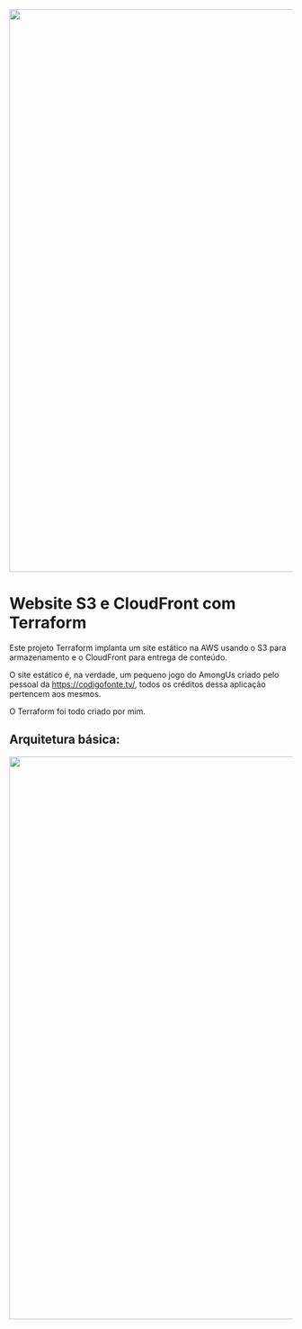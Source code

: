 <img src="https://drive.google.com/uc?export=view&id=1NdAMje_y8jW29H5DWmX6t8gV1Q-AFOci" width="1000">

# Website S3 e CloudFront com Terraform

Este projeto Terraform implanta um site estático na AWS usando o S3 para armazenamento e o CloudFront para entrega de conteúdo. 

O site estático é, na verdade, um pequeno jogo do AmongUs criado pelo pessoal da https://codigofonte.tv/, todos os créditos dessa aplicação pertencem aos mesmos.

O Terraform foi todo criado por mim.

## Arquitetura básica:

<img src="https://drive.google.com/uc?export=view&id=15p6Jj3Zg0dE5TpLkvwwoFoUUKF8i4Dcy" width="1000">